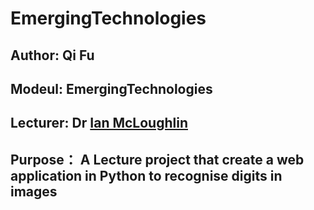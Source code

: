 # EmergingTechnologies
## Author: Qi Fu
## Modeul: EmergingTechnologies
## Lecturer: Dr [Ian McLoughlin](https://ianmcloughlin.github.io/)
## Purpose： A Lecture project that create a web application in Python to recognise digits in images
